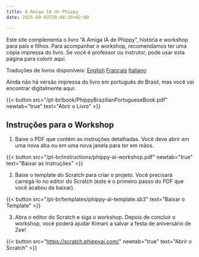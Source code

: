 ```yaml
---
title: A Amiga IA de Phippy
date: 2025-09-03T20:48:20+02:00

---
```


Este site complementa o livro “A Amiga IA de Phippy”, história e workshop para pais e filhos.
Para acompanhar o workshop, recomendamos ter uma cópia impressa do livro. Se você é professor ou instrutor, pode usar esta página para colorir aqui.

Traduções de livros disponíveis:
[English](https://www.amazon.com/Phippys-AI-Friend-Workshop-Parents/dp/B0CWYF8JT6)
[Français](https://www.amazon.fr/Une-Intelligence-Artificielle-pour-Phippy/dp/1963994000)
[Italiano](https://www.amazon.it/Lamic%C9%99-IA-Phippy-Workshop-genitor%C9%99/dp/1963994027/)


Ainda não há versão impressa do livro em português do Brasil, mas você vai encontrar digitalmente aqui:

{{< button src="/pt-br/book/PhippyBrazilianPortugueseBook.pdf" newtab="true" text="Abrir o Livro" >}}


## Instruções para o Workshop

1. Baixe o PDF que contém as instruções detalhadas. Você deve abrir em uma nova aba ou em uma nova janela para ter em mãos.

{{< button src="/pt-br/instructions/phippy-ai-workshop.pdf" newtab="true" text="Baixar as Instruções" >}}

2. Baixe o template do Scratch para criar o projeto. Você precisará carregá-lo no editor do Scratch (este é o primeiro passo do PDF que você acabou de baixar).

{{< button src="/pt-br/templates/phippy-ai-template.sb3" text="Baixar o Template" >}}

3. Abra o editor do Scratch e siga o workshop. Depois de concluir o workshop, você poderá ajudar Kimani a salvar a festa de aniversário de Zee!

{{< button src="https://scratch.phippyai.com/" newtab="true" text="Abrir o Scratch" >}}
